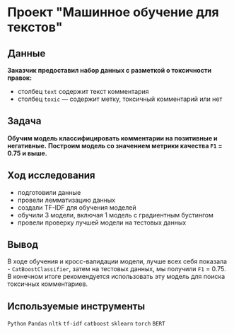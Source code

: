 # Проект "Машинное обучение для текстов"

## Данные

**Заказчик предоставил набор данных с разметкой о токсичности правок:**
- столбец `text` содержит текст комментария
- столбец `toxic` — содержит метку, токсичный комментарий или нет

## Задача
**Обучим модель классифицировать комментарии на позитивные и негативные.**
**Построим модель со значением метрики качества `F1` = 0.75 и выше.**

## Ход исследования

- подготовили данные
- провели лемматизацию данных
- создали TF-IDF для обучения моделей
- обучили 3 модели, включая 1 модель с градиентным бустингом
- провели проверку лучшей модели на тестовых данных

## Вывод

В ходе обучения и кросс-валидации модели, лучше всех себя показала - `CatBoostClassifier`, затем на тестовых данных, мы получили `F1` = 0.75. В конечном итоге рекомендуется использовать эту модель для поиска токсичных комментариев.

## Используемые инструменты
`Python` `Pandas` `nltk` `tf-idf` `catboost` `sklearn` `torch` `BERT`
